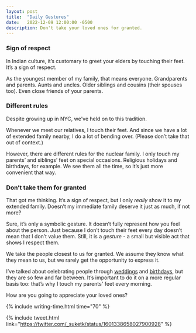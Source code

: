 ```yaml
---
layout: post
title:  "Daily Gestures"
date:   2022-12-09 12:00:00 -0500
description: Don't take your loved ones for granted.
---
```


### Sign of respect

In Indian culture, it’s customary to greet your elders by touching their feet. It’s a sign of respect.

As the youngest member of my family, that means everyone. Grandparents and parents. Aunts and uncles. Older siblings and cousins (their spouses too). Even close friends of your parents.

### Different rules

Despite growing up in NYC, we've held on to this tradition.

Whenever we meet our relatives, I touch their feet. And since we have a lot of extended family nearby, I do a lot of bending over. (Please don’t take that out of context.)

However, there are different rules for the nuclear family. I only touch my parents’ and siblings’ feet on special occasions. Religious holidays and birthdays, for example. We see them all the time, so it’s just more convenient that way.

### Don’t take them for granted

That got me thinking. It’s a sign of respect, but I only *really* show it to my extended family. Doesn’t my immediate family deserve it just as much, if not more?

Sure, it’s only a symbolic gesture. It doesn’t fully represent how you feel about the person. Just because I don’t touch their feet every day doesn’t mean that I don’t value them. Still, it is a *gesture* - a small but visible act that shows I respect them.

We take the people closest to us for granted. We assume they know what they mean to us, but we rarely get the opportunity to express it.

I’ve talked about celebrating people through [weddings]({{site.url}}/don't-wait-to-celebrate) and [birthdays]({{site.url}}/birthday-calls), but they are so few and far between. It’s important to do it on a more regular basis too: that’s why I touch my parents' feet every morning.

How are you going to appreciate your loved ones?

{% include writing-time.html time="70" %}

{% include tweet.html link="https://twitter.com/_suketk/status/1601338658027900928" %}
